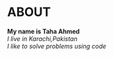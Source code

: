 # ABOUT
**My name is Taha Ahmed**\
*I live in Karachi,Pakistan*\
*I like to solve problems using code*
